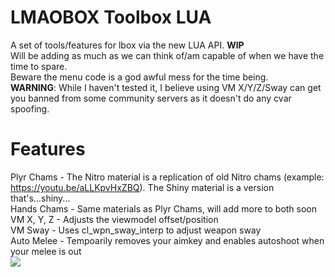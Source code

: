 # LMAOBOX Toolbox LUA
A set of tools/features for lbox via the new LUA API. **WIP** <br />
Will be adding as much as we can think of/am capable of when we have the time to spare.  <br />
Beware the menu code is a god awful mess for the time being.  <br />
**WARNING**: While I haven't tested it, I believe using VM X/Y/Z/Sway can get you banned from some community servers as it doesn't do any cvar spoofing.

# Features
Plyr Chams - The Nitro material is a replication of old Nitro chams (example: https://youtu.be/aLLKpvHxZBQ). The Shiny material is a version that's...shiny... <br />
Hands Chams - Same materials as Plyr Chams, will add more to both soon <br />
VM X, Y, Z - Adjusts the viewmodel offset/position <br />
VM Sway - Uses cl_wpn_sway_interp to adjust weapon sway <br />
Auto Melee - Tempoarily removes your aimkey and enables autoshoot when your melee is out <br />
<img src="https://i.imgur.com/k3BPH7w.png">
